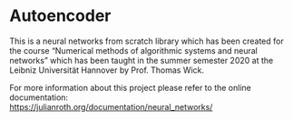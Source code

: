 # Autoencoder
This is a neural networks from scratch library which has been created for the course “Numerical methods of algorithmic systems and neural networks” which has been taught in the summer semester 2020 at the Leibniz Universität Hannover by Prof. Thomas Wick.

For more information about this project please refer to the online documentation: <br>
https://julianroth.org/documentation/neural_networks/
